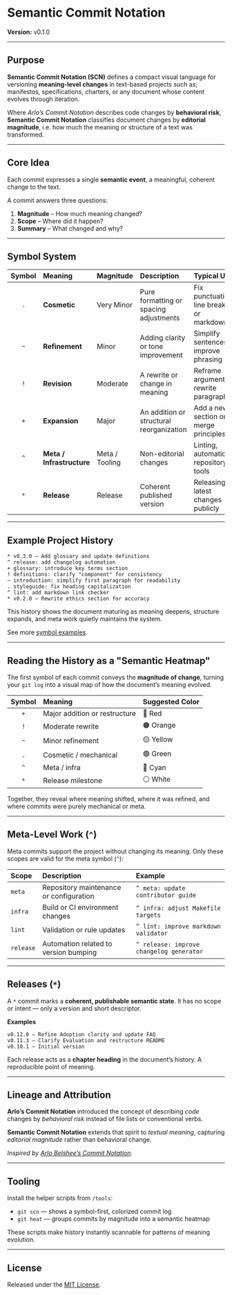 # Semantic Commit Notation

**Version:** v0.1.0

---

## Purpose

**Semantic Commit Notation (SCN)** defines a compact visual language for
versioning **meaning-level changes**  in text-based projects such as;
manifestos, specifications, charters, or any document whose content evolves
through iteration.

Where *Arlo’s Commit Notation* describes code changes by **behavioral risk**,
**Semantic Commit Notation** classifies document changes by **editorial
magnitude**, i.e. how much the meaning or structure of a text was transformed.

---

## Core Idea

Each commit expresses a single **semantic event**, a meaningful, coherent change
to the text.

A commit answers three questions:

1. **Magnitude** – How much meaning changed?
2. **Scope** – Where did it happen?
3. **Summary** – What changed and why?

---

## Symbol System

| Symbol | Meaning| Magnitude  | Description | Typical Use |
|:--:|:--|:--|:--|:--|
| `.` | **Cosmetic** | Very Minor | Pure formatting or spacing adjustments | Fix punctuation, line breaks, or markdown |
| `~` | **Refinement** | Minor | Adding clarity or tone improvement | Simplify sentences, improve phrasing |
| `!` | **Revision** | Moderate | A rewrite or change in meaning | Reframe argument, rewrite paragraph |
| `+` | **Expansion** | Major | An addition or structural reorganization | Add a new section or merge principles |
| `^` | **Meta / Infrastructure** | Meta / Tooling | Non-editorial changes | Linting, automation, repository tools |
| `*` | **Release** | Release | Coherent published version | Releasing latest changes publicly |

---

## Example Project History

```gitcommit
* v0.3.0 – Add glossary and update definitions
^ release: add changelog automation
+ glossary: introduce key terms section
! definitions: clarify "component" for consistency
~ introduction: simplify first paragraph for readability
. styleguide: fix heading capitalization
^ lint: add markdown link checker
* v0.2.0 – Rewrite ethics section for accuracy
```

This history shows the document maturing as meaning deepens, structure expands,
and meta work quietly maintains the system.

See more [symbol examples](docs/examples.md).

---

## Reading the History as a "Semantic Heatmap"

The first symbol of each commit conveys the **magnitude of change**,
turning your `git log` into a visual map of how the document’s meaning evolved.

| Symbol | Meaning | Suggested Color |
|:--:|:--|:--|
| `+` | Major addition or restructure | 🔴 Red |
| `!` | Moderate rewrite | 🟠 Orange |
| `~` | Minor refinement | 🟡 Yellow |
| `.` | Cosmetic / mechanical | 🟢 Green |
| `^` | Meta / infra | 🔵 Cyan |
| `*` | Release milestone | ⚪ White |

Together, they reveal where meaning shifted, where it was refined, and where
commits were purely mechanical or meta.

---

## Meta-Level Work (`^`)

Meta commits support the project without changing its meaning. Only these
scopes are valid for the meta symbol (`^`):

| Scope | Description | Example |
|:--|:--|:--|
| `meta` | Repository maintenance or configuration | `^ meta: update contributor guide` |
| `infra` | Build or CI environment changes | `^ infra: adjust Makefile targets` |
| `lint` | Validation or rule updates | `^ lint: improve markdown validator` |
| `release` | Automation related to version bumping | `^ release: improve changelog generator` |

---

## Releases (`*`)

A `*` commit marks a **coherent, publishable semantic state**. It has no scope
or intent — only a version and short descriptor.

**Examples**

```gitcommit
v0.12.0 – Refine Adoption clarity and update FAQ
v0.11.3 – Clarify Evaluation and restructure README
v0.10.1 – Initial version
```

Each release acts as a **chapter heading** in the document’s history. A
reproducible point of meaning.

---

## Lineage and Attribution

**Arlo’s Commit Notation** introduced the concept of describing *code* changes
by *behavioral risk* instead of file lists or conventional verbs.

**Semantic Commit Notation** extends that spirit to *textual meaning*, capturing
*editorial magnitude* rather than behavioral change.

*Inspired by [Arlo Belshee’s Commit Notation](https://github.com/RefactoringCombos/ArlosCommitNotation).*

---

## Tooling

Install the helper scripts from `/tools`:

- `git scn` — shows a symbol-first, colorized commit log
- `git heat` — groups commits by magnitude into a semantic heatmap

These scripts make history instantly scannable for patterns of meaning
evolution.

---

## License

Released under the [MIT License](LICENSE).
